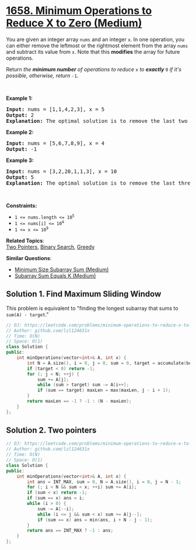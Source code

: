 # [1658. Minimum Operations to Reduce X to Zero (Medium)](https://leetcode.com/problems/minimum-operations-to-reduce-x-to-zero/)

<p>You are given an integer array <code>nums</code> and an integer <code>x</code>. In one operation, you can either remove the leftmost or the rightmost element from the array <code>nums</code> and subtract its value from <code>x</code>. Note that this <strong>modifies</strong> the array for future operations.</p>

<p>Return <em>the <strong>minimum number</strong> of operations to reduce </em><code>x</code> <em>to <strong>exactly</strong></em> <code>0</code> <em>if it's possible</em><em>, otherwise, return </em><code>-1</code>.</p>

<p>&nbsp;</p>
<p><strong>Example 1:</strong></p>

<pre><strong>Input:</strong> nums = [1,1,4,2,3], x = 5
<strong>Output:</strong> 2
<strong>Explanation:</strong> The optimal solution is to remove the last two elements to reduce x to zero.
</pre>

<p><strong>Example 2:</strong></p>

<pre><strong>Input:</strong> nums = [5,6,7,8,9], x = 4
<strong>Output:</strong> -1
</pre>

<p><strong>Example 3:</strong></p>

<pre><strong>Input:</strong> nums = [3,2,20,1,1,3], x = 10
<strong>Output:</strong> 5
<strong>Explanation:</strong> The optimal solution is to remove the last three elements and the first two elements (5 operations in total) to reduce x to zero.
</pre>

<p>&nbsp;</p>
<p><strong>Constraints:</strong></p>

<ul>
	<li><code>1 &lt;= nums.length &lt;= 10<sup>5</sup></code></li>
	<li><code>1 &lt;= nums[i] &lt;= 10<sup>4</sup></code></li>
	<li><code>1 &lt;= x &lt;= 10<sup>9</sup></code></li>
</ul>


**Related Topics**:  
[Two Pointers](https://leetcode.com/tag/two-pointers/), [Binary Search](https://leetcode.com/tag/binary-search/), [Greedy](https://leetcode.com/tag/greedy/)

**Similar Questions**:
* [Minimum Size Subarray Sum (Medium)](https://leetcode.com/problems/minimum-size-subarray-sum/)
* [Subarray Sum Equals K (Medium)](https://leetcode.com/problems/subarray-sum-equals-k/)

## Solution 1. Find Maximum Sliding Window

This problem is equivalent to "finding the longest subarray that sums to `sum(A) - target`."

```cpp
// OJ: https://leetcode.com/problems/minimum-operations-to-reduce-x-to-zero
// Author: github.com/lzl124631x
// Time: O(N)
// Space: O(1)
class Solution {
public:
    int minOperations(vector<int>& A, int x) {
        int N = A.size(), i = 0, j = 0, sum = 0, target = accumulate(begin(A), end(A), 0) - x, maxLen = -1;
        if (target < 0) return -1;
        for (; j < N; ++j) {
            sum += A[j];
            while (sum > target) sum -= A[i++];
            if (sum == target) maxLen = max(maxLen, j - i + 1);
        }
        return maxLen == -1 ? -1 : (N - maxLen);
    }
};
```
## Solution 2. Two pointers

```cpp
// OJ: https://leetcode.com/problems/minimum-operations-to-reduce-x-to-zero
// Author: github.com/lzl124631x
// Time: O(N)
// Space: O(1)
class Solution {
public:
    int minOperations(vector<int>& A, int x) {
        int ans = INT_MAX, sum = 0, N = A.size(), i = 0, j = N - 1;
        for (; i < N && sum < x; ++i) sum += A[i];
        if (sum < x) return -1;
        if (sum == x) ans = i;
        while (i > 0) {
            sum -= A[--i];
            while (i <= j && sum < x) sum += A[j--];
            if (sum == x) ans = min(ans, i + N - j - 1);
        }
        return ans == INT_MAX ? -1 : ans;
    }
};
```
